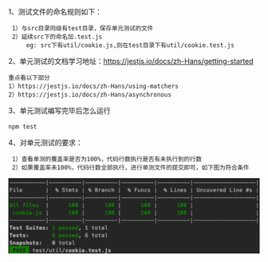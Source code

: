 
1、测试文件的命名规则如下：
 
     1）与src目录同级有test目录，保存单元测试的文件
     2）延续src下的命名加.test.js
         eg: src下有util/cookie.js,则在test目录下有util/cookie.test.js
 
2、单元测试的文档学习地址：https://jestjs.io/docs/zh-Hans/getting-started
		
	重点看以下部分
	1）https://jestjs.io/docs/zh-Hans/using-matchers
	2）https://jestjs.io/docs/zh-Hans/asynchronous

3、单元测试编写完毕后怎么运行
	
	npm test
	
4、对单元测试的要求：
 
     1）查看单测的覆盖率是否为100%，代码行数执行是否有未执行到的行数
     2）如果覆盖率未100%，代码行数全部执行，进行单测文件的提交即可，如下图为符合条件
   ![image](test/images/test.png)
     	
